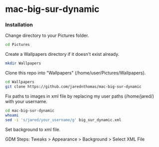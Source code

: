 # mac-big-sur-dynamic

### Installation
Change directory to your Pictures folder.
```sh
cd Pictures
```

Create a Wallpapers directory if it doesn't exist already.
```sh
mkdir Wallpapers
```

Clone this repo into "Wallpapers" (/home/user/Pictures/Wallpapers).
```sh
cd Wallpapers
git clone https://github.com/jarednthomas/mac-big-sur-dynamic
```

Fix paths to images in xml file by replacing my user paths (/home/jared/) with your username.
```sh
cd mac-big-sur-dynamic
whoami
sed -i 's/jared/your_username/g' big_sur_dynamic.xml
```

Set background to xml file.

GDM Steps: Tweaks > Appearance > Background > Select XML File
